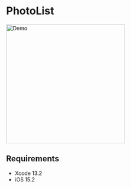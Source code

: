 # PhotoList

<img src="Documentation/demo.gif" width="320" alt="Demo" />

## Requirements

* Xcode 13.2
* iOS 15.2
